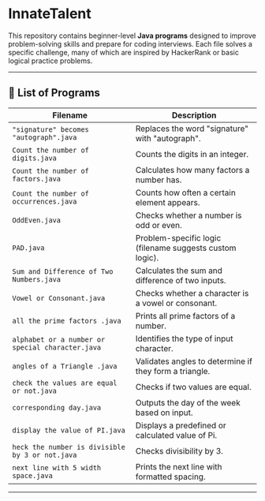 
# InnateTalent

This repository contains beginner-level **Java programs** designed to improve problem-solving skills and prepare for coding interviews. Each file solves a specific challenge, many of which are inspired by HackerRank or basic logical practice problems.

---

## 📂 List of Programs

| Filename | Description |
|----------|-------------|
| `"signature" becomes "autograph".java` | Replaces the word "signature" with "autograph". |
| `Count the number of digits.java` | Counts the digits in an integer. |
| `Count the number of factors.java` | Calculates how many factors a number has. |
| `Count the number of occurrences.java` | Counts how often a certain element appears. |
| `OddEven.java` | Checks whether a number is odd or even. |
| `PAD.java` | Problem-specific logic (filename suggests custom logic). |
| `Sum and Difference of Two Numbers.java` | Calculates the sum and difference of two inputs. |
| `Vowel or Consonant.java` | Checks whether a character is a vowel or consonant. |
| `all the prime factors .java` | Prints all prime factors of a number. |
| `alphabet or a number or special character.java` | Identifies the type of input character. |
| `angles of a Triangle .java` | Validates angles to determine if they form a triangle. |
| `check the values are equal or not.java` | Checks if two values are equal. |
| `corresponding day.java` | Outputs the day of the week based on input. |
| `display the value of PI.java` | Displays a predefined or calculated value of Pi. |
| `heck the number is divisible by 3 or not.java` | Checks divisibility by 3. |
| `next line with 5 width space.java` | Prints the next line with formatted spacing. |

---

